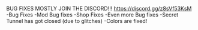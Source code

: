 BUG FIXES MOSTLY JOIN THE DISCORD!!! https://discord.gg/z8sVf53KsM
-Bug Fixes
-Mod Bug fixes
-Shop Fixes
-Even more Bug fixes
-Secret Tunnel has got closed (due to glitches)
-Colors are fixed!
